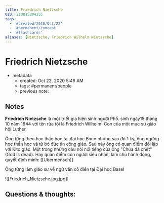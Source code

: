 ```yaml
---
title: Friedrich Nietzsche
UID: 210815204255
tags:
  - '#created/2020/Oct/22'
  - '#permanent/concept'
  - '#flashcards'
aliases: [Nietzsche, Friedrich Wilhelm Nietzsche]
---
```


# Friedrich Nietzsche

- metadata
	- created: Oct 22, 2020 5:49 AM
	- tags: #permanent/people 
	- previous note:

## Notes

**Friedrich Nietzsche** là một triết gia hiện sinh người Phổ. sinh ngày15 tháng 10 năm 1844 với tên rửa tội là Friedrich Wilhelm. Con của một mục sư giáo hội Luther. 

Ông từng theo học thần học tại đại học Bonn nhưng sau đó 1 kỳ, ông ngừng học thần học và từ bỏ đức tin công giáo. Sau này ông có quan điểm đối lập với Kito giáo. Một trong những câu nói nổi tiếng của ông "Chúa đã chết" (God is dead). Hay quan điểm con người siêu nhân, làm chủ hành động, quyết định mình: [[Ubermensch]] 

Ông từng làm giáo sư về ngữ văn cổ điển tại Đại học Basel

![[Friedrich_Nietzsche.jpg.jpg]]

## Questions & thoughts:

